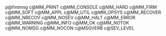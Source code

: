 p@fmtmsg
c@MM_PRINT
c@MM_CONSOLE
c@MM_HARD
c@MM_FIRM
c@MM_SOFT
c@MM_APPL
c@MM_UTIL
c@MM_OPSYS
c@MM_RECOVER
c@MM_NRECOV
c@MM_NOSEV
c@MM_HALT
c@MM_ERROR
c@MM_WARNING
c@MM_INFO
c@MM_OK
c@MM_NOTOK
c@MM_NOMSG
c@MM_NOCON
c@MSGVERB
c@SEV_LEVEL